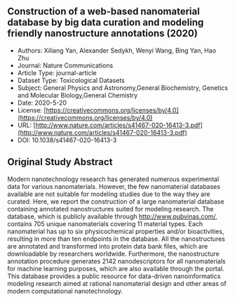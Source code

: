 <script type='text/javascript' src='https://d1bxh8uas1mnw7.cloudfront.net/assets/embed.js'></script>

<div style="float: right; width: 200px" class='altmetric-embed' data-badge-type='donut' data-condensed='true' data-badge-details='right' data-doi="10.1038/s41467-020-16413-3"></div>

## Construction of a web-based nanomaterial database by big data curation and modeling friendly nanostructure annotations (2020)
<script type="application/ld+json">
	{	
		"@context": {
			"bs": "https://bioschemas.org/",
			"schema": "https://schema.org/",
			"citation": "schema:citation",
			"name": "schema:name",
			"url": "schema:url",
			"variableMeasured": "schema:variableMeasured"
		},
		"variableMeasured": [
			{
				"@type": "schema:PropertyValue",
				"name": "MI-R1.3-ABSTRACT-BASIC-CHEMICAL_COMPOSITION"
			},
			{
				"@type": "schema:PropertyValue",
				"name": "MI-R1.3-ABSTRACT-PHYSCHEM-SHAPE"
			},
			{
				"@type": "schema:PropertyValue",
				"name": "MI-R1.3-ABSTRACT-PHYSCHEM-SIZE"
			},
			{
				"@type": "schema:PropertyValue",
				"name": "MI-R1.3-ABSTRACT-PHYSCHEM-ZETA_POTENTIAL"
			}
		],
		"@type": "schema:Dataset",
		"name": "Construction of a web-based nanomaterial database by big data curation and modeling friendly nanostructure annotations",
		"url": "http://www.nature.com/articles/s41467-020-16413-3.pdf",
		"citation": "https://doi.org/10.1038/s41467-020-16413-3",
		"@id": "10.1038/s41467-020-16413-3",
		"http://purl.org/dc/terms/conformsTo": { "@type": "schema:CreativeWork", "@id": "https://bioschemas.org/profiles/Dataset/1.0-RELEASE" },
		"schema:license": "https://creativecommons.org/licenses/by/4.0",
		"schema:creator": [
		  {
			"@type": "schema:Organization",
			"name": "RiskGONE"
		  }
		],
		"schema:datePublished": "2020-5-20"
	}
</script>

* Authors: Xiliang Yan, Alexander Sedykh, Wenyi Wang, Bing Yan, Hao Zhu
* Journal: Nature Communications
* Article Type: journal-article
* Dataset Type: Toxicological Datasets
* Subject: General Physics and Astronomy,General Biochemistry, Genetics and Molecular Biology,General Chemistry
* Date: 2020-5-20
* License: [https://creativecommons.org/licenses/by/4.0](https://creativecommons.org/licenses/by/4.0)
* URL: [http://www.nature.com/articles/s41467-020-16413-3.pdf](http://www.nature.com/articles/s41467-020-16413-3.pdf)
* DOI: 10.1038/s41467-020-16413-3


## Original Study Abstract

Modern nanotechnology research has generated numerous experimental data for various nanomaterials. However, the few nanomaterial databases available are not suitable for modeling studies due to the way they are curated. Here, we report the construction of a large nanomaterial database containing annotated nanostructures suited for modeling research. The database, which is publicly available through http://www.pubvinas.com/, contains 705 unique nanomaterials covering 11 material types. Each nanomaterial has up to six physicochemical properties and/or bioactivities, resulting in more than ten endpoints in the database. All the nanostructures are annotated and transformed into protein data bank files, which are downloadable by researchers worldwide. Furthermore, the nanostructure annotation procedure generates 2142 nanodescriptors for all nanomaterials for machine learning purposes, which are also available through the portal. This database provides a public resource for data-driven nanoinformatics modeling research aimed at rational nanomaterial design and other areas of modern computational nanotechnology.
